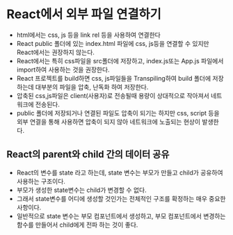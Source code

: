 # React에서 외부 파일 연결하기

- html에서는 css, js 등을 link rel 등을 사용하여 연결한다
- React public 폴더에 있는 index.html 파일에 css, js등을 연결할 수 있지만
  React에서는 권장하지 않는다.
- React에서는 특히 css파일을 src폴더에 저장하고, index.js또는 App.js
  파일에서 import하여 사용하는 것을 권장한다.
- React 프로젝트를 build하면 css, js파일들을 Transpiling하여
  build 폴더에 저장하는데 대부분의 파일을 압축, 난독화 하여 저장한다.
- 압축된 css,js파일은 client(사용자)로 전송될때 용량이 상대적으로 작아져서
  네트워크에 전송된다.
- public 폴더에 저장되거나 연결된 파일도 압축이 되기는 하지만 css, script 등을
  외부 연결을 통해 사용하면 압축이 되지 않아 네트워크에 노출되는 현상이 발생한다.

## React의 parent와 child 간의 데이터 공유

- React의 변수를 state 라고 하는데, state 변수는 부모가 만들고
  child가 공유하여 사용하는 구조이다.
- 부모가 생성한 state변수는 child가 변경할 수 없다.
- 그래서 state변수를 어디에 생성할 것인가는 전체적인 구조를 확정하는
  매우 중요한 사항이다.
- 일반적으로 state 변수는 부모 컴포넌트에서 생성하고,
  부모 컴포넌트에서 변경하는 함수를 만들어서 child에게 전파 하는 것이 좋다.
